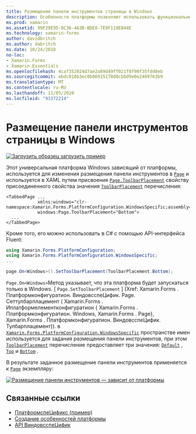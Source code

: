 ```yaml
---
title: Размещение панели инструментов страницы в Windows
description: Особенности платформы позволяют использовать функциональные возможности, доступные только на определенной платформе, без реализации пользовательских модулей подготовки отчетов или эффектов. В этой статье объясняется, как использовать конкретную платформу Windows, которая изменяет размещение панели инструментов на странице.
ms.prod: xamarin
ms.assetid: 99F29E95-0C36-4A3B-BDE8-7E9F119E844E
ms.technology: xamarin-forms
author: davidbritch
ms.author: dabritch
ms.date: 10/24/2018
no-loc:
- Xamarin.Forms
- Xamarin.Essentials
ms.openlocfilehash: 4caf352024d7ae2a89d49ff021f0f90f35fdd8eb
ms.sourcegitcommit: ebdc016b3ec0b06915170d0cbbd9e0e2469763b9
ms.translationtype: MT
ms.contentlocale: ru-RU
ms.lasthandoff: 11/05/2020
ms.locfileid: "93372214"
---
```

# <a name="page-toolbar-placement-on-windows"></a>Размещение панели инструментов страницы в Windows

[![Загрузить образец](~/media/shared/download.png) загрузить пример](/samples/xamarin/xamarin-forms-samples/userinterface-platformspecifics)

Этот универсальная платформа Windows зависящий от платформы, используется для изменения размещения панели инструментов в [`Page`](xref:Xamarin.Forms.Page) и используется в XAML путем присвоения [`Page.ToolbarPlacement`](xref:Xamarin.Forms.PlatformConfiguration.WindowsSpecific.Page.ToolbarPlacementProperty) свойству присоединенного свойства значения [`ToolbarPlacement`](xref:Xamarin.Forms.PlatformConfiguration.WindowsSpecific.ToolbarPlacement) перечисления:

```xaml
<TabbedPage ...
            xmlns:windows="clr-namespace:Xamarin.Forms.PlatformConfiguration.WindowsSpecific;assembly=Xamarin.Forms.Core"
            windows:Page.ToolbarPlacement="Bottom">
  ...
</TabbedPage>
```

Кроме того, его можно использовать в C# с помощью API-интерфейса Fluent:

```csharp
using Xamarin.Forms.PlatformConfiguration;
using Xamarin.Forms.PlatformConfiguration.WindowsSpecific;
...

page.On<Windows>().SetToolbarPlacement(ToolbarPlacement.Bottom);
```

`Page.On<Windows>`Метод указывает, что эта платформа будет запускаться только в Windows. [ `Page.SetToolbarPlacement` ] (Xref: Xamarin.Forms . Платформконфигуратион. ВиндовсспеЦифик. Page. Сеттулбарплацемент ( Xamarin.Forms . Иплатформелементконфигуратион { Xamarin.Forms . Платформконфигуратион. Windows, Xamarin.Forms . Page}, Xamarin.Forms . Платформконфигуратион. ВиндовсспеЦифик. Тулбарплацемент)). в [`Xamarin.Forms.PlatformConfiguration.WindowsSpecific`](xref:Xamarin.Forms.PlatformConfiguration.WindowsSpecific) пространстве имен используется для задания размещения панели инструментов, при этом [`ToolbarPlacement`](xref:Xamarin.Forms.PlatformConfiguration.WindowsSpecific.ToolbarPlacement) перечисление предоставляет три значения: [`Default`](xref:Xamarin.Forms.PlatformConfiguration.WindowsSpecific.ToolbarPlacement.Default) , [`Top`](xref:Xamarin.Forms.PlatformConfiguration.WindowsSpecific.ToolbarPlacement.Top) и [`Bottom`](xref:Xamarin.Forms.PlatformConfiguration.WindowsSpecific.ToolbarPlacement.Bottom) .

В результате заданное размещение панели инструментов применяется к [`Page`](xref:Xamarin.Forms.Page) экземпляру:

[![Размещение панели инструментов — зависит от платформы](page-toolbar-placement-images/toolbar-placement.png)](page-toolbar-placement-images/toolbar-placement-large.png#lightbox "Platform-Specific размещения панели инструментов")

## <a name="related-links"></a>Связанные ссылки

- [ПлатформспеЦификс (пример)](/samples/xamarin/xamarin-forms-samples/userinterface-platformspecifics)
- [Создание особенностей платформы](~/xamarin-forms/platform/platform-specifics/index.md#creating-platform-specifics)
- [API ВиндовсспеЦифик](xref:Xamarin.Forms.PlatformConfiguration.WindowsSpecific)